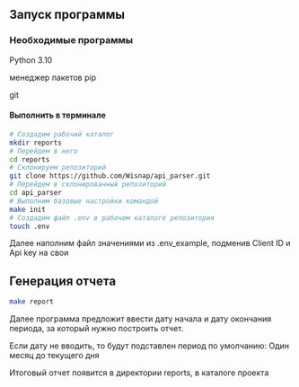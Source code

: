 ## Запуск программы
### Необходимые программы
Python 3.10

менеджер пакетов pip

git

#### Выполнить в терминале
```bash
# Создадим рабочий каталог
mkdir reports
# Перейдем в него
cd reports
# Склонируем репозиторий
git clone https://github.com/Wisnap/api_parser.git
# Перейдем в склонированный репозиторий
cd api_parser
# Выполним базовые настройки командой
make init
# Создадим файл .env в рабочем каталоге репозитория
touch .env
```
Далее наполним файл значениями из .env_example, подменив Client ID и Api key на свои
## Генерация отчета
```bash
make report
```

Далее программа предложит ввести дату начала и дату окончания 
периода, за который нужно построить отчет. 

Если дату не вводить, то будут подставлен период по умолчанию: Один месяц до текущего дня


Итоговый отчет появится в директории reports, в каталоге проекта